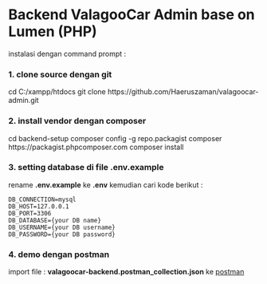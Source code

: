 # Backend ValagooCar Admin base on Lumen (PHP)

instalasi dengan command prompt :
<h3>1. clone source dengan git</h3>
    cd C:/xampp/htdocs
    git clone https://github.com/Haeruszaman/valagoocar-admin.git
<h3>2. install vendor dengan composer</h3>
    cd backend-setup
    composer config -g repo.packagist composer https://packagist.phpcomposer.com
    composer install
<h3>3. setting database di file .env.example</h3>
  rename <b>.env.example</b> ke <b>.env</b> kemudian cari kode berikut :

    DB_CONNECTION=mysql
    DB_HOST=127.0.0.1
    DB_PORT=3306
    DB_DATABASE={your DB name}
    DB_USERNAME={your DB username}
    DB_PASSWORD={your DB password}
<h3>4. demo dengan postman</h3>
  import file : <b>valagoocar-backend.postman_collection.json</b> ke <a href="https://www.getpostman.com/" target="_blank">postman</a>

